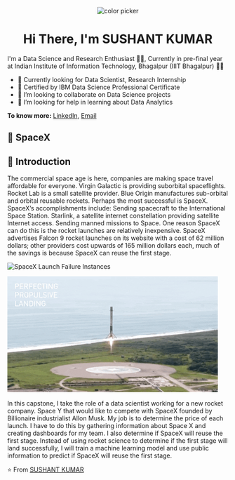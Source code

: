 <p align="center"><img width="650" height="350" src="https://github.com/sushantkumar92940/SpaceX/assets/63284165/513c2345-889c-46de-ac6e-01fdc5cefb0f" alt="color picker" /></p>

<h1 align="Center">  Hi There, I'm SUSHANT KUMAR </h1>

I'm a Data Science and Research Enthusiast  👨‍💻, Currently in pre-final year at Indian Institute of Information Technology, Bhagalpur (IIIT Bhagalpur) 👨‍🎓

- 🔭 Currently looking for Data Scientist, Research Internship
- 📄 Certified by IBM Data Science Professional Certificate
- 👯 I’m looking to collaborate on Data Science projects
- 🤔 I’m looking for help in learning about Data Analytics


**To know more:**  [LinkedIn](https://www.linkedin.com/in/sushantkumarprofile), [Email](mailto:sushantkumar92940@gmail.com)

## 🚀 SpaceX <a name = "spacex" aligh="Center"></a>

## 🏁 Introduction <a name = "introduction"></a>

The commercial space age is here, companies are making space travel affordable for everyone. Virgin Galactic is providing suborbital spaceflights. Rocket Lab is a small satellite provider. Blue Origin manufactures sub-orbital and orbital reusable rockets. Perhaps the most successful is SpaceX. SpaceX’s accomplishments include: Sending spacecraft to the International Space Station. Starlink, a satellite internet constellation providing satellite Internet access. Sending manned missions to Space. One reason SpaceX can do this is the rocket launches are relatively inexpensive. SpaceX advertises Falcon 9 rocket launches on its website with a cost of 62 million dollars; other providers cost upwards of 165 million dollars each, much of the savings is because SpaceX can reuse the first stage.

![SpaceX Launch Failure Instances](https://github.com/debdattasarkar/SpaceX-Data-Science-Project/blob/master/images/fail.gif)

![SpaceX Launch Success Instances](https://github.com/debdattasarkar/SpaceX-Data-Science-Project/blob/master/images/success.gif)

In this capstone, I take the role of a data scientist working for a new rocket company. Space Y that would like to compete with SpaceX founded by Billionaire industrialist Allon Musk. My job is to determine the price of each launch. I have to do this by gathering information about Space X and creating dashboards for my team. I also determine if SpaceX will reuse the first stage. Instead of using rocket science to determine if the first stage will land successfully, I will train a machine learning model and use public information to predict if SpaceX will reuse the first stage.


⭐️ From [SUSHANT KUMAR](https://github.com/sushantkumar92940)


